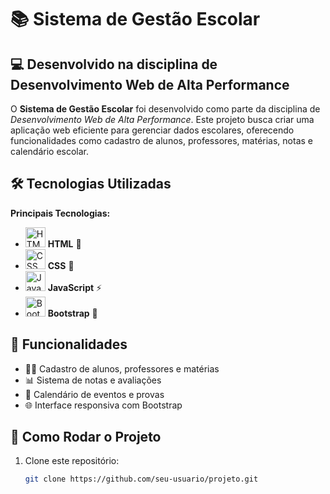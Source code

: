 # 📚 Sistema de Gestão Escolar

## 💻 Desenvolvido na disciplina de **Desenvolvimento Web de Alta Performance**

O **Sistema de Gestão Escolar** foi desenvolvido como parte da disciplina de *Desenvolvimento Web de Alta Performance*. Este projeto busca criar uma aplicação web eficiente para gerenciar dados escolares, oferecendo funcionalidades como cadastro de alunos, professores, matérias, notas e calendário escolar.

## 🛠 Tecnologias Utilizadas
**Principais Tecnologias:**
- <img src="https://upload.wikimedia.org/wikipedia/commons/6/61/HTML5_logo_and_wordmark.svg" width="32" height="32" alt="HTML"> **HTML** 🚀
- <img src="https://upload.wikimedia.org/wikipedia/commons/6/63/CSS3_logo.svg" width="32" height="32" alt="CSS"> **CSS** 🎨
- <img src="https://upload.wikimedia.org/wikipedia/commons/6/69/JavaScript_logo_%28in_colours%29.svg" width="32" height="32" alt="JavaScript"> **JavaScript** ⚡
- <img src="https://upload.wikimedia.org/wikipedia/commons/b/b2/Bootstrap_logo_2020.svg" width="32" height="32" alt="Bootstrap"> **Bootstrap** 🎨
## 📝 Funcionalidades

- 👨‍🎓 Cadastro de alunos, professores e matérias
- 📊 Sistema de notas e avaliações
- 📅 Calendário de eventos e provas
- 🌐 Interface responsiva com Bootstrap

## 🚀 Como Rodar o Projeto
1. Clone este repositório:
   ```bash
   git clone https://github.com/seu-usuario/projeto.git
